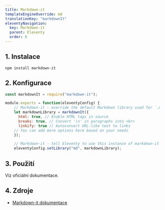 ```yaml
---
title: Markdown-it
templateEngineOverride: md
translationKey: "markdownIt"
eleventyNavigation:
  key: Markdown-it
  parent: Eleventy
  order: 6
---
```

## 1. Instalace 
```hmtl
npm install markdown-it
```

## 2. Konfigurace
```js
const markdownIt = require("markdown-it");

module.exports = function(eleventyConfig) {
    // Markdown-it - override the default Markdown library used for `.md` files with markdown-it
    let markdownLibrary = markdownIt({
      html: true, // Enable HTML tags in source
      breaks: true, // Convert '\n' in paragraphs into <br>
      linkify: true // Autoconvert URL-like text to links
    // You can add more options here based on your needs
    });

    // Markdown-it - tell Eleventy to use this instance of markdown-it
    eleventyConfig.setLibrary("md", markdownLibrary);
```

## 3. Použití
Viz oficiální dokumentace.

## 4. Zdroje
- [Markdown-it dokumentace](https://github.com/markdown-it/markdown-it)